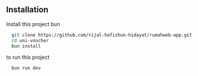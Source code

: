 ## Installation

Install this project bun

```bash
  git clone https://github.com/rijal-hafizhun-hidayat/rumahweb-app.git
  cd uni-voucher
  bun install
```

to run this project

```bash
  bun run dev
```
